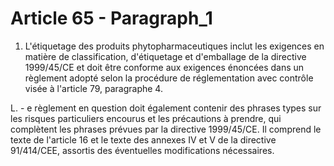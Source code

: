 # Article 65 - Paragraph_1

1. L'étiquetage des produits phytopharmaceutiques inclut les exigences en matière de classification, d'étiquetage et d'emballage de la directive 1999/45/CE  et doit  être conforme  aux exigences énoncées dans un règlement adopté selon la procédure de réglementation avec contrôle visée à l'article 79, paragraphe 4.

L. - e règlement en question doit également contenir des phrases types sur les risques particuliers encourus et les précautions à prendre, qui complètent les phrases prévues par la directive 1999/45/CE. Il comprend le texte de l'article 16 et le texte des annexes IV et V de la directive 91/414/CEE, assortis des éventuelles modifications nécessaires.
